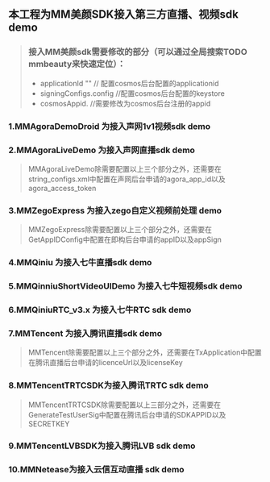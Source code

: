 ## 本工程为MM美颜SDK接入第三方直播、视频sdk demo
> ### 接入MM美颜sdk需要修改的部分（可以通过全局搜索**TODO mmbeauty**来快速定位）：
> - applicationId ""      // 配置cosmos后台配置的applicationid
> - signingConfigs.config //配置cosmos后台配置的keystore
> - cosmosAppid.          //需要修改为cosmos后台注册的appid


### 1.MMAgoraDemoDroid 为接入声网1v1视频sdk demo
### 2.MMAgoraLiveDemo 为接入声网直播sdk demo
> MMAgoraLiveDemo除需要配置以上三个部分之外，还需要在string_configs.xml中配置在声网后台申请的agora_app_id以及agora_access_token
### 3.MMZegoExpress 为接入zego自定义视频前处理 demo
> MMZegoExpress除需要配置以上三个部分之外，还需要在GetAppIDConfig中配置在即构后台申请的appID以及appSign
### 4.MMQiniu 为接入七牛直播sdk demo
### 5.MMQinniuShortVideoUIDemo 为接入七牛短视频sdk demo
### 6.MMQiniuRTC_v3.x 为接入七牛RTC sdk demo
### 7.MMTencent 为接入腾讯直播sdk demo
> MMTencent除需要配置以上三个部分之外，还需要在TxApplication中配置在腾讯直播后台申请的licenceUrl以及licenseKey
### 8.MMTencentTRTCSDK为接入腾讯TRTC sdk demo
> MMTencentTRTCSDK除需要配置以上三部分之外，还需要在GenerateTestUserSig中配置在腾讯后台申请的SDKAPPID以及SECRETKEY
### 9.MMTencentLVBSDK为接入腾讯LVB sdk demo
### 10.MMNetease为接入云信互动直播 sdk demo

